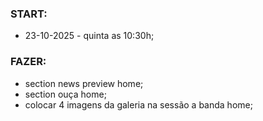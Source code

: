 ### START:
- 23-10-2025 - quinta as 10:30h;

### FAZER:
- section news preview home;
- section ouça home;
- colocar 4 imagens da galeria na sessão a banda home;